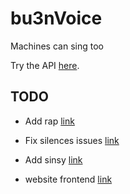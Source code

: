 # bu3nVoice
Machines can sing too

Try the API [here](https://colab.research.google.com/drive/1qnjvcZ6_5roAz5KeXqophcAxy0CilR5w#scrollTo=gl5BgQJA3Ymb).


## TODO

- Add rap [link](https://github.com/mathigatti/trapweb)
- Fix silences issues [link](https://github.com/mathigatti/trapweb/blob/master/VoiceSpecificator.py)
- Add sinsy [link]()


- website frontend [link](https://github.com/mathigatti/tts-web)
